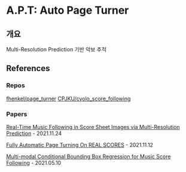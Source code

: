 # A.P.T: Auto Page Turner

## 개요

Multi-Resolution Prediction 기반 악보 추적

## References

### Repos

[fhenkel/page_turner](https://github.com/fhenkel/page_turner)
[CPJKU/cyolo_score_following](https://github.com/CPJKU/cyolo_score_following?tab=readme-ov-file)

### Papers

[Real-Time Music Following in Score Sheet Images via Multi-Resolution Prediction](https://www.frontiersin.org/journals/computer-science/articles/10.3389/fcomp.2021.718340/full) - 2021.11.24

[Fully Automatic Page Turning On REAL SCORES](https://arxiv.org/pdf/2111.06643) - 2021.11.12

[Multi-modal Conditional Bounding Box Regression
for Music Score Following](https://arxiv.org/pdf/2105.04309) - 2021.05.10
